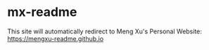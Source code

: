 # mx-readme

This site will automatically redirect to Meng Xu's Personal Website: https://mengxu-readme.github.io
